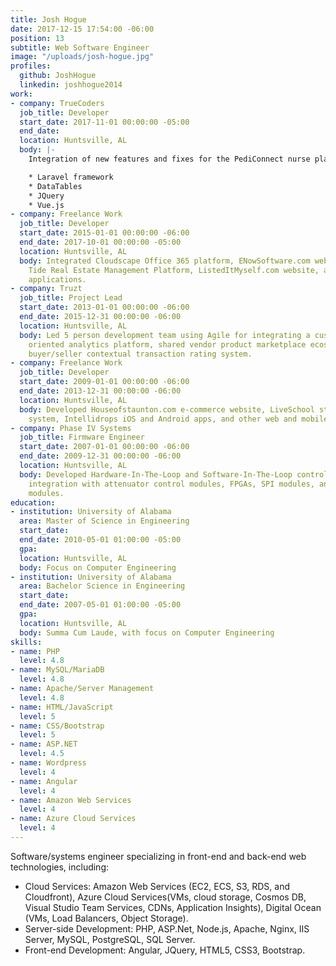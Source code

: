 ```yaml
---
title: Josh Hogue
date: 2017-12-15 17:54:00 -06:00
position: 13
subtitle: Web Software Engineer
image: "/uploads/josh-hogue.jpg"
profiles:
  github: JoshHogue
  linkedin: joshhogue2014
work:
- company: TrueCoders
  job_title: Developer
  start_date: 2017-11-01 00:00:00 -05:00
  end_date: 
  location: Huntsville, AL
  body: |-
    Integration of new features and fixes for the PediConnect nurse platform, including grid-based content editors, new view templates, new controllers, and UI scripting. Worked with:

    * Laravel framework
    * DataTables
    * JQuery
    * Vue.js
- company: Freelance Work
  job_title: Developer
  start_date: 2015-01-01 00:00:00 -06:00
  end_date: 2017-10-01 00:00:00 -05:00
  location: Huntsville, AL
  body: Integrated Cloudscape Office 365 platform, ENowSoftware.com website, Rising
    Tide Real Estate Management Platform, ListedItMyself.com website, and other web
    applications.
- company: Truzt
  job_title: Project Lead
  start_date: 2013-01-01 00:00:00 -06:00
  end_date: 2015-12-31 00:00:00 -06:00
  location: Huntsville, AL
  body: Led 5 person development team using Agile for integrating a custom e-commerce
    oriented analytics platform, shared vendor product marketplace ecosystem, and
    buyer/seller contextual transaction rating system.
- company: Freelance Work
  job_title: Developer
  start_date: 2009-01-01 00:00:00 -06:00
  end_date: 2013-12-31 00:00:00 -06:00
  location: Huntsville, AL
  body: Developed Houseofstaunton.com e-commerce website, LiveSchool student management
    system, Intellidrops iOS and Android apps, and other web and mobile applications.
- company: Phase IV Systems
  job_title: Firmware Engineer
  start_date: 2007-01-01 00:00:00 -06:00
  end_date: 2009-12-31 00:00:00 -06:00
  location: Huntsville, AL
  body: Developed Hardware-In-The-Loop and Software-In-The-Loop control systems. Software
    integration with attenuator control modules, FPGAs, SPI modules, and digital delay
    modules.
education:
- institution: University of Alabama
  area: Master of Science in Engineering
  start_date: 
  end_date: 2010-05-01 01:00:00 -05:00
  gpa: 
  location: Huntsville, AL
  body: Focus on Computer Engineering
- institution: University of Alabama
  area: Bachelor Science in Engineering
  start_date: 
  end_date: 2007-05-01 01:00:00 -05:00
  gpa: 
  location: Huntsville, AL
  body: Summa Cum Laude, with focus on Computer Engineering
skills:
- name: PHP
  level: 4.8
- name: MySQL/MariaDB
  level: 4.8
- name: Apache/Server Management
  level: 4.8
- name: HTML/JavaScript
  level: 5
- name: CSS/Bootstrap
  level: 5
- name: ASP.NET
  level: 4.5
- name: Wordpress
  level: 4
- name: Angular
  level: 4
- name: Amazon Web Services
  level: 4
- name: Azure Cloud Services
  level: 4
---
```


Software/systems engineer specializing in front-end and back-end web technologies, including:

* Cloud Services: Amazon Web Services (EC2, ECS, S3, RDS, and Cloudfront), Azure Cloud Services(VMs, cloud storage, Cosmos DB, Visual Studio Team Services, CDNs, Application Insights), Digital Ocean (VMs, Load Balancers, Object Storage).
* Server-side Development: PHP, ASP.Net, Node.js, Apache, Nginx, IIS Server, MySQL, PostgreSQL, SQL Server.
* Front-end Development: Angular, JQuery, HTML5, CSS3, Bootstrap.